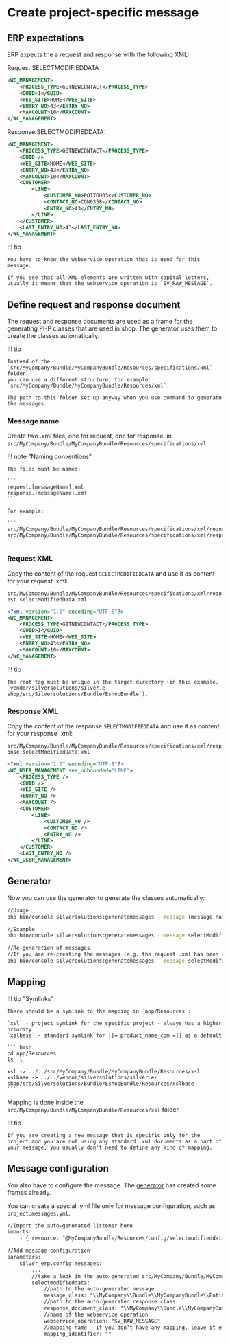# Create project-specific message

## ERP expectations

ERP expects the a request and response with the following XML:

Request SELECTMODIFIEDDATA:

``` xml
<WC_MANAGEMENT>
    <PROCESS_TYPE>GETNEWCONTACT</PROCESS_TYPE>
    <GUID>1</GUID>
    <WEB_SITE>HOME</WEB_SITE>
    <ENTRY_NO>43</ENTRY_NO>
    <MAXCOUNT>10</MAXCOUNT>
</WC_MANAGEMENT>
```

Response SELECTMODIFIEDDATA:

``` xml
<WC_MANAGEMENT>
    <PROCESS_TYPE>GETNEWCONTACT</PROCESS_TYPE>
    <GUID />
    <WEB_SITE>HOME</WEB_SITE>
    <ENTRY_NO>43</ENTRY_NO>
    <MAXCOUNT>10</MAXCOUNT>
    <CUSTOMER>
        <LINE>
            <CUSTOMER_NO>POITOU03</CUSTOMER_NO>
            <CONTACT_NO>CON0358</CONTACT_NO>
            <ENTRY_NO>43</ENTRY_NO>
        </LINE>
    </CUSTOMER>
    <LAST_ENTRY_NO>43</LAST_ENTRY_NO>
</WC_MANAGEMENT>
```

!!! tip

    You have to know the webservice operation that is used for this message.

    If you see that all XML elements are written with capital letters, usually it means that the webservice operation is `SV_RAW_MESSAGE`.

## Define request and response document

The request and response documents are used as a frame for the generating PHP classes that are used in shop.
The generator uses them to create the classes automatically.

!!! tip

    Instead of the `src/MyCompany/Bundle/MyCompanyBundle/Resources/specifications/xml` folder
    you can use a different structure, for example: `src/MyCompany/Bundle/MyCompanyBundle/Resources/xml`.

    The path to this folder set up anyway when you use command to generate the messages.

### Message name

Create two .xml files, one for request, one for response,
in `src/MyCompany/Bundle/MyCompanyBundle/Resources/specifications/xml`.

!!! note "Naming conventions"

    The files must be named:

    ```
    request.[messageName].xml
    response.[messageName].xml
    ```
    
    For example:
    
    ```
    src/MyCompany/Bundle/MyCompanyBundle/Resources/specifications/xml/request.selectModifiedData.xml
    src/MyCompany/Bundle/MyCompanyBundle/Resources/specifications/xml/response.selectModifiedData.xml
    ```

### Request XML

Copy the content of the request `SELECTMODIFIEDDATA` and use it as content for your request .xml:

`src/MyCompany/Bundle/MyCompanyBundle/Resources/specifications/xml/request.selectModifiedData.xml`

``` xml
<?xml version="1.0" encoding="UTF-8"?>
<WC_MANAGEMENT>
    <PROCESS_TYPE>GETNEWCONTACT</PROCESS_TYPE>
    <GUID>1</GUID>
    <WEB_SITE>HOME</WEB_SITE>
    <ENTRY_NO>43</ENTRY_NO>
    <MAXCOUNT>10</MAXCOUNT>
</WC_MANAGEMENT>
```

!!! tip

    The root tag must be unique in the target directory (in this example, `vendor/silversolutions/silver.e-shop/src/Silversolutions/Bundle/EshopBundle`).

### Response XML

Copy the content of the response `SELECTMODIFIEDDATA` and use it as content for your response .xml:

`src/MyCompany/Bundle/MyCompanyBundle/Resources/specifications/xml/response.selectModifiedData.xml`

``` xml
<?xml version="1.0" encoding="UTF-8"?>
<WC_USER_MANAGEMENT ses_unbounded="LINE">
    <PROCESS_TYPE />
    <GUID />
    <WEB_SITE />
    <ENTRY_NO />
    <MAXCOUNT />
    <CUSTOMER>
        <LINE>
            <CUSTOMER_NO />
            <CONTACT_NO />
            <ENTRY_NO />
        </LINE>
    </CUSTOMER>
    <LAST_ENTRY_NO />
</WC_USER_MANAGEMENT>
```

## Generator

Now you can use the generator to generate the classes automatically:

``` bash
//Usage
php bin/console silversolutions:generatemessages --message [message name] --sourceDir [path to the request and response .xml dir] --targetDir [path to the target bundle]

//Example
php bin/console silversolutions:generatemessages --message selectModifiedData --sourceDir src/MyCompany/Bundle/MyCompanyBundle/Resources/specifications/xml --targetDir src/MyCompany/Bundle/MyCompanyBundle

//Re-generation of messages
//If you are re-creating the messages (e.g. the request .xml has been adapted) you have to use to optional --force parameter
php bin/console silversolutions:generatemessages --message selectModifiedData --sourceDir src/MyCompany/Bundle/MyCompanyBundle/Resources/specifications/xml --targetDir src/MyCompany/Bundle/MyCompanyBundle --force
```

## Mapping

!!! tip "Symlinks"

    There should be a symlink to the mapping in `app/Resources`:
    
    `xsl` - project symlink for the specific project - always has a higher priority
    `xslbase` - standard symlink for [[= product_name_com =]] as a default
    
    ``` bash
    cd app/Resources
    ls -l

    xsl -> ../../src/MyCompany/Bundle/MyCompanyBundle/Resources/xsl
    xslbase -> ../../vendor/silversolutions/silver.e-shop/src/Silversolutions/Bundle/EshopBundle/Resources/xslbase
    ```

Mapping is done inside the `src/MyCompany/Bundle/MyCompanyBundle/Resources/xsl` folder.

!!! tip

    If you are creating a new message that is specific only for the project and you are not using any standard .xml documents as a part of your message, you usually don't need to define any kind of mapping.

## Message configuration

You also have to configure the message. The [generator](#generator) has created some frames already.

You can create a special .yml file only for message configuration, such as `project.messages.yml`.

``` xml
//Import the auto-generated listener here
imports:
    - { resource: "@MyCompanyBundle/Resources/config/selectmodifieddatafactorylistener.service.yml" }

//Add message configuration
parameters:
    silver_erp.config.messages:
        ...
        //take a look in the auto-generated src/MyCompany/Bundle/MyCompanyBundle/Resources/config/selectmodifieddatamessage.message.yml
        selectmodifieddata:
            //path to the auto-generated message
            message_class: "\\MyCompany\\Bundle\\MyCompanyBundle\\Entities\\Messages\\SelectModifiedDataMessage"
            //path to the auto-generated response class
            response_document_class: "\\MyCompany\\Bundle\\MyCompanyBundle\\Entities\\Messages\\Document\\SelectModifiedDataResponse"
            //name of the webservice operation
            webservice_operation: "SV_RAW_MESSAGE"
            //mapping name - if you don't have any mapping, leave it empty
            mapping_identifier: ""
```
